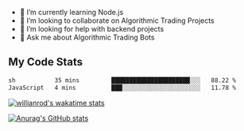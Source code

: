 
- 🌱 I’m currently learning Node.js
- 👯 I’m looking to collaborate on Algorithmic Trading Projects
- 🤔 I’m looking for help with backend projects
- 💬 Ask me about Algorithmic Trading Bots

## My Code Stats

<!--START_SECTION:waka-->

```txt
sh           35 mins         ██████████████████████░░░   88.22 %
JavaScript   4 mins          ███░░░░░░░░░░░░░░░░░░░░░░   11.78 %
```

<!--END_SECTION:waka-->

[![willianrod's wakatime stats](https://github-readme-stats.vercel.app/api/wakatime?username=holdandup&layout=compact&theme=react&custom_title=Wakatime%20All%20Time%20Stats&langs_count=8)](https://github.com/anuraghazra/github-readme-stats)

[![Anurag's GitHub stats](https://github-readme-stats.vercel.app/api?username=Kevinbarrero)](https://github.com/anuraghazra/github-readme-stats)




